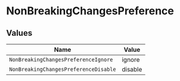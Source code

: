 # NonBreakingChangesPreference


## Values

| Name                                  | Value                                 |
| ------------------------------------- | ------------------------------------- |
| `NonBreakingChangesPreferenceIgnore`  | ignore                                |
| `NonBreakingChangesPreferenceDisable` | disable                               |